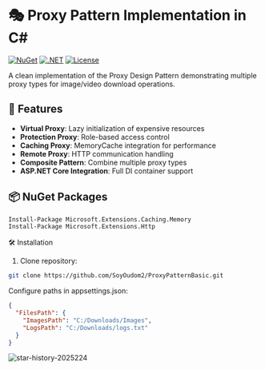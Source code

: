 # 🎭 Proxy Pattern Implementation in C#

[![NuGet](https://img.shields.io/nuget/v/Microsoft.Extensions.Caching.Memory.svg?style=flat-square)](https://www.nuget.org/packages/Microsoft.Extensions.Caching.Memory/)
[![.NET](https://img.shields.io/badge/.NET-7.0-blueviolet?style=flat-square)](https://dotnet.microsoft.com/)
[![License](https://img.shields.io/badge/License-MIT-green.svg?style=flat-square)](LICENSE)

A clean implementation of the Proxy Design Pattern demonstrating multiple proxy types for image/video download operations.

## 🌟 Features

- **Virtual Proxy**: Lazy initialization of expensive resources
- **Protection Proxy**: Role-based access control
- **Caching Proxy**: MemoryCache integration for performance
- **Remote Proxy**: HTTP communication handling
- **Composite Pattern**: Combine multiple proxy types
- **ASP.NET Core Integration**: Full DI container support

## 📦 NuGet Packages

```bash
Install-Package Microsoft.Extensions.Caching.Memory
Install-Package Microsoft.Extensions.Http
```
🛠️ Installation
1. Clone repository:
```bash
git clone https://github.com/SoyOudom2/ProxyPatternBasic.git
```
Configure paths in appsettings.json:
```Json
{
  "FilesPath": {
    "ImagesPath": "C:/Downloads/Images",
    "LogsPath": "C:/Downloads/logs.txt"
  }
}
```
![star-history-2025224](https://github.com/user-attachments/assets/08eac2d7-8a35-49df-acb8-3b52329aa45f)

